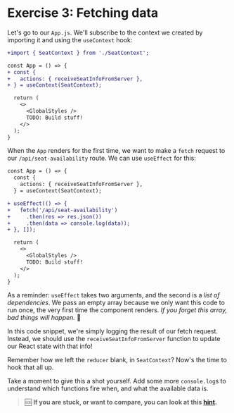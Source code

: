# Exercise 3: Fetching data

Let's go to our `App.js`. We'll subscribe to the context we created by importing it and using the `useContext` hook:

```diff
+import { SeatContext } from './SeatContext';

const App = () => {
+ const {
+   actions: { receiveSeatInfoFromServer },
+ } = useContext(SeatContext);

  return (
    <>
      <GlobalStyles />
      TODO: Build stuff!
    </>
  );
}
```

When the `App` renders for the first time, we want to make a `fetch` request to our `/api/seat-availability` route. We can use `useEffect` for this:

```diff
const App = () => {
  const {
    actions: { receiveSeatInfoFromServer },
  } = useContext(SeatContext);

+ useEffect(() => {
+   fetch('/api/seat-availability')
+     .then(res => res.json())
+     .then(data => console.log(data));
+ }, []);

  return (
    <>
      <GlobalStyles />
      TODO: Build stuff!
    </>
  );
}
```

As a reminder: `useEffect` takes two arguments, and the second is a _list of dependencies_. We pass an empty array because we only want this code to run once, the very first time the component renders. _If you forget this array, bad things will happen._ 😬

In this code snippet, we're simply logging the result of our fetch request. Instead, we should use the `receiveSeatInfoFromServer` function to update our React state with that info!

Remember how we left the `reducer` blank, in `SeatContext`? Now's the time to hook that all up.

Take a moment to give this a shot yourself. Add some more `console.log`s to understand which functions fire when, and what the available data is.

> 🆘 **If you are stuck, or want to compare, you can look at this [hint](./_hints/hint-1.md).**
